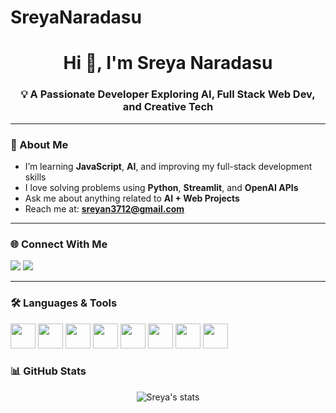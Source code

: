 # SreyaNaradasu
<h1 align="center">Hi 👋, I'm Sreya Naradasu</h1>
<h3 align="center">💡 A Passionate Developer Exploring AI, Full Stack Web Dev, and Creative Tech</h3>

---

### 🚀 About Me

-  I’m learning **JavaScript**, **AI**, and improving my full-stack development skills
-  I love solving problems using **Python**, **Streamlit**, and **OpenAI APIs**
-  Ask me about anything related to **AI + Web Projects**
-  Reach me at: **sreyan3712@gmail.com**

---

### 🌐 Connect With Me
<p align="left">
  <a href="https://linkedin.com/in/sreya-naradasu" target="blank"><img src="https://img.shields.io/badge/LinkedIn-blue?logo=linkedin&style=flat" /></a>
  <a href="mailto:sreyan3712@gmail.com"><img src="https://img.shields.io/badge/Gmail-red?logo=gmail&style=flat" /></a>
</p>

---

### 🛠️ Languages & Tools
<p align="left">
  <img src="https://cdn.jsdelivr.net/gh/devicons/devicon/icons/python/python-original.svg" width="40"/>
  <img src="https://cdn.jsdelivr.net/gh/devicons/devicon/icons/javascript/javascript-original.svg" width="40"/>
  <img src="https://cdn.jsdelivr.net/gh/devicons/devicon/icons/html5/html5-original.svg" width="40"/>
  <img src="https://cdn.jsdelivr.net/gh/devicons/devicon/icons/css3/css3-original.svg" width="40"/>
  <img src="https://cdn.jsdelivr.net/gh/devicons/devicon/icons/git/git-original.svg" width="40"/>
  <img src="https://cdn.jsdelivr.net/gh/devicons/devicon/icons/github/github-original.svg" width="40"/>
  <img src="https://cdn.jsdelivr.net/gh/devicons/devicon/icons/react/react-original.svg" width="40"/>
  <img src="https://cdn.jsdelivr.net/gh/devicons/devicon/icons/cplusplus/cplusplus-original.svg" width="40"/>
</p>



### 📊 GitHub Stats
<p align="center">
  <img src="https://github-readme-stats.vercel.app/api?username=sreya-naradasu&show_icons=true&theme=tokyonight" alt="Sreya's stats"/>
</p>

